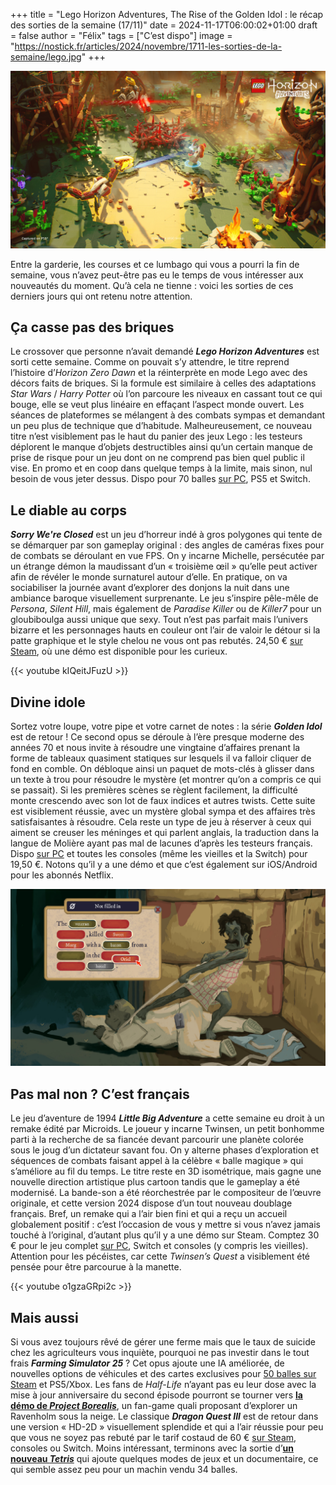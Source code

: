 +++
title = "Lego Horizon Adventures, The Rise of the Golden Idol : le récap des sorties de la semaine (17/11)"
date = 2024-11-17T06:00:02+01:00
draft = false
author = "Félix"
tags = ["C’est dispo"]
image = "https://nostick.fr/articles/2024/novembre/1711-les-sorties-de-la-semaine/lego.jpg"
+++

![Le jeu Lego Horizon Adventures](lego.jpg "Vivement le jeu Lego Last of Us")

Entre la garderie, les courses et ce lumbago qui vous a pourri la fin de semaine, vous n’avez peut-être pas eu le temps de vous intéresser aux nouveautés du moment. Qu’à cela ne tienne : voici les sorties de ces derniers jours qui ont retenu notre attention. 

## Ça casse pas des briques

Le crossover que personne n’avait demandé ***Lego Horizon Adventures*** est sorti cette semaine. Comme on pouvait s’y attendre, le titre reprend l’histoire d’*Horizon Zero Dawn* et la réinterprète en mode Lego avec des décors faits de briques. Si la formule est similaire à celles des adaptations *Star Wars* / *Harry Potter* où l’on parcoure les niveaux en cassant tout ce qui bouge, elle se veut plus linéaire en effaçant l’aspect monde ouvert. Les séances de plateformes se mélangent à des combats sympas et demandant un peu plus de technique que d’habitude. Malheureusement, ce nouveau titre n’est visiblement pas le haut du panier des jeux Lego : les testeurs déplorent le manque d’objets destructibles ainsi qu’un certain manque de prise de risque pour un jeu dont on ne comprend pas bien quel public il vise. En promo et en coop dans quelque temps à la limite, mais sinon, nul besoin de vous jeter dessus. Dispo pour 70 balles [sur PC](https://store.steampowered.com/app/2428810/LEGO_Horizon_Adventures/), PS5 et Switch.

## Le diable au corps

***‌Sorry We're Closed*** est un jeu d’horreur indé à gros polygones qui tente de se démarquer par son gameplay original : des angles de caméras fixes pour de combats se déroulant en vue FPS. On y incarne Michelle, persécutée par un étrange démon la maudissant d’un « troisième œil » qu’elle peut activer afin de révéler le monde surnaturel autour d’elle. En pratique, on va sociabiliser la journée avant d’explorer des donjons la nuit dans une ambiance baroque visuellement surprenante. Le jeu s’inspire pêle-mêle de *Persona*, *Silent Hill*, mais également de *Paradise Killer* ou de *Killer7* pour un gloubiboulga aussi unique que sexy. Tout n’est pas parfait mais l’univers bizarre et les personnages hauts en couleur ont l’air de valoir le détour si la patte graphique et le style chelou ne vous ont pas rebutés. 24,50 € [sur Steam](https://store.steampowered.com/app/1796580/Sorry_Were_Closed/?l=french), où une démo est disponible pour les curieux. 

{{< youtube kIQeitJFuzU >}} 

## Divine idole 

Sortez votre loupe, votre pipe et votre carnet de notes : la série ***Golden Idol*** est de retour ! Ce second opus se déroule à l’ère presque moderne des années 70 et nous invite à résoudre une vingtaine d’affaires prenant la forme de tableaux quasiment statiques sur lesquels il va falloir cliquer de fond en comble. On débloque ainsi un paquet de mots-clés à glisser dans un texte à trou pour résoudre le mystère (et montrer qu’on a compris ce qui se passait). Si les premières scènes se règlent facilement, la difficulté monte crescendo avec son lot de faux indices et autres twists. Cette suite est visiblement réussie, avec un mystère global sympa et des affaires très satisfaisantes à résoudre. Cela reste un type de jeu à réserver à ceux qui aiment se creuser les méninges et qui parlent anglais, la traduction dans la langue de Molière ayant pas mal de lacunes d’après les testeurs français. Dispo [sur PC](https://store.steampowered.com/app/2716400/The_Rise_of_the_Golden_Idol/) et toutes les consoles (même les vieilles et la Switch) pour 19,50 €. Notons qu’il y a une démo et que c’est également sur iOS/Android pour les abonnés Netflix.

![Le jeu The Rise of the Golden Idol](idol.jpg "On peut essayer de bruteforcer au début, mais ça devient vite compliqué")

##  Pas mal non ? C’est français

Le jeu d’aventure de 1994 ***Little Big Adventure*** a cette semaine eu droit à un remake édité par Microids. Le joueur y incarne Twinsen, un petit bonhomme parti à la recherche de sa fiancée devant parcourir une planète colorée sous le joug d’un dictateur savant fou. On y alterne phases d’exploration et séquences de combats faisant appel à la célèbre « balle magique » qui s’améliore au fil du temps. Le titre reste en 3D isométrique, mais gagne une nouvelle direction artistique plus cartoon tandis que le gameplay a été modernisé. La bande-son a été réorchestrée par le compositeur de l’œuvre originale, et cette version 2024 dispose d’un tout nouveau doublage français. Bref, un remake qui a l’air bien fini et qui a reçu un accueil globalement positif : c’est l’occasion de vous y mettre si vous n’avez jamais touché à l’original, d’autant plus qu’il y a une démo sur Steam. Comptez 30 € pour le jeu complet [sur PC](https://store.steampowered.com/app/2318070/Little_Big_Adventure__Twinsens_Quest/), Switch et consoles (y compris les vieilles). Attention pour les pécéistes, car cette *‌Twinsen’s Quest* a visiblement été pensée pour être parcourue à la manette.

{{< youtube o1gzaGRpi2c >}} 

## Mais aussi

Si vous avez toujours rêvé de gérer une ferme mais que le taux de suicide chez les agriculteurs vous inquiète, pourquoi ne pas investir dans le tout frais ***Farming Simulator 25*** ? Cet opus ajoute une IA améliorée, de nouvelles options de véhicules et des cartes exclusives pour [50 balles sur Steam](https://store.steampowered.com/app/2300320/Farming_Simulator_25/) et PS5/Xbox. Les fans de *Half-Life* n’ayant pas eu leur dose avec la mise à jour anniversaire du second épisode pourront se tourner vers [**la démo de *Project Borealis***](https://store.steampowered.com/app/2215490/Project_Borealis_Prologue/), un fan-game quali proposant d’explorer un Ravenholm sous la neige. Le classique ***Dragon Quest III*** est de retour dans une version « HD-2D » visuellement splendide et qui a l’air réussie pour peu que vous ne soyez pas rebuté par le tarif costaud de 60 € [sur Steam](https://store.steampowered.com/app/2701660/DRAGON_QUEST_III_HD2D_Remake/), consoles ou Switch. Moins intéressant, terminons avec la sortie d’**[un nouveau *Tetris*](https://store.steampowered.com/app/3180240/Tetris_Forever/)** qui ajoute quelques modes de jeux et un documentaire, ce qui semble assez peu pour un machin vendu 34 balles.